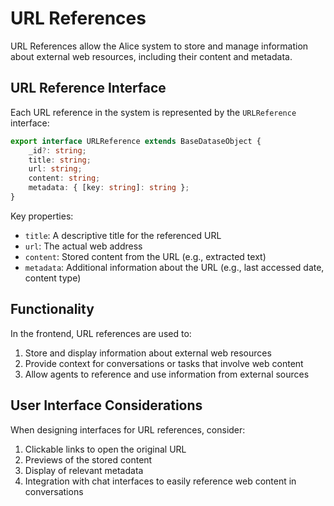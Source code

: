 # URL References

URL References allow the Alice system to store and manage information about external web resources, including their content and metadata.

## URL Reference Interface

Each URL reference in the system is represented by the `URLReference` interface:

```typescript
export interface URLReference extends BaseDataseObject {
    _id?: string;
    title: string;
    url: string;
    content: string;
    metadata: { [key: string]: string };
}
```

Key properties:
- `title`: A descriptive title for the referenced URL
- `url`: The actual web address
- `content`: Stored content from the URL (e.g., extracted text)
- `metadata`: Additional information about the URL (e.g., last accessed date, content type)

## Functionality

In the frontend, URL references are used to:

1. Store and display information about external web resources
2. Provide context for conversations or tasks that involve web content
3. Allow agents to reference and use information from external sources

## User Interface Considerations

When designing interfaces for URL references, consider:

1. Clickable links to open the original URL
2. Previews of the stored content
3. Display of relevant metadata
4. Integration with chat interfaces to easily reference web content in conversations